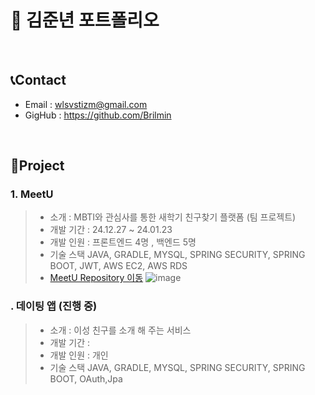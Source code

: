 # 📕 김준년 포트폴리오

</br>

## 📞Contact
* Email : wlsvstizm@gmail.com
* GigHub : https://github.com/Brilmin

</br>

## 📑Project
### 1. MeetU
> - 소개 : MBTI와 관심사를 통한 새학기 친구찾기 플랫폼 (팀 프로젝트)
> - 개발 기간 : 24.12.27 ~ 24.01.23
> - 개발 인원 : 프론트엔드 4명 , 백엔드 5명
> - 기술 스택
> JAVA, GRADLE, MYSQL, SPRING SECURITY, SPRING BOOT, JWT, AWS EC2, AWS RDS
> - [MeetU Repository 이동](https://github.com/Brilmin/abc01-MeetU)
![image](https://github.com/Brilmin/Portfolio/assets/118905157/25084168-d708-4c01-bd5b-4905359c9664)

### .  데이팅 앱 (진행 중)
> - 소개 : 이성 친구를 소개 해 주는 서비스
> - 개발 기간 :
> - 개발 인원 : 개인
> - 기술 스택
> JAVA, GRADLE, MYSQL, SPRING SECURITY, SPRING BOOT, OAuth,Jpa
